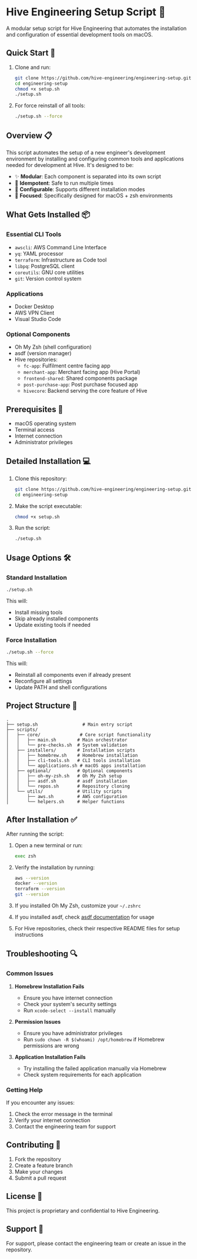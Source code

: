 # Hive Engineering Setup Script 🚀

A modular setup script for Hive Engineering that automates the installation and configuration of essential development tools on macOS.

## Quick Start 🚀

1. Clone and run:
   ```bash
   git clone https://github.com/hive-engineering/engineering-setup.git
   cd engineering-setup
   chmod +x setup.sh
   ./setup.sh
   ```

2. For force reinstall of all tools:
   ```bash
   ./setup.sh --force
   ```

## Overview 📋

This script automates the setup of a new engineer's development environment by installing and configuring common tools and applications needed for development at Hive. It's designed to be:

- ✨ **Modular**: Each component is separated into its own script
- 🔄 **Idempotent**: Safe to run multiple times
- 🔧 **Configurable**: Supports different installation modes
- 🎯 **Focused**: Specifically designed for macOS + zsh environments

## What Gets Installed 📦

### Essential CLI Tools
- `awscli`: AWS Command Line Interface
- `yq`: YAML processor
- `terraform`: Infrastructure as Code tool
- `libpq`: PostgreSQL client
- `coreutils`: GNU core utilities
- `git`: Version control system

### Applications
- Docker Desktop
- AWS VPN Client
- Visual Studio Code

### Optional Components
- Oh My Zsh (shell configuration)
- asdf (version manager)
- Hive repositories:
  - `fc-app`: Fulfilment centre facing app
  - `merchant-app`: Merchant facing app (Hive Portal)
  - `frontend-shared`: Shared components package
  - `post-purchase-app`: Post purchase focused app
  - `hivecore`: Backend serving the core feature of Hive

## Prerequisites 📝

- macOS operating system
- Terminal access
- Internet connection
- Administrator privileges

## Detailed Installation 💻

1. Clone this repository:
   ```bash
   git clone https://github.com/hive-engineering/engineering-setup.git
   cd engineering-setup
   ```

2. Make the script executable:
   ```bash
   chmod +x setup.sh
   ```

3. Run the script:
   ```bash
   ./setup.sh
   ```

## Usage Options 🛠

### Standard Installation
```bash
./setup.sh
```
This will:
- Install missing tools
- Skip already installed components
- Update existing tools if needed

### Force Installation
```bash
./setup.sh --force
```
This will:
- Reinstall all components even if already present
- Reconfigure all settings
- Update PATH and shell configurations

## Project Structure 📁

```
.
├── setup.sh                 # Main entry script
├── scripts/
│   ├── core/               # Core script functionality
│   │   ├── main.sh        # Main orchestrator
│   │   └── pre-checks.sh  # System validation
│   ├── installers/        # Installation scripts
│   │   ├── homebrew.sh    # Homebrew installation
│   │   ├── cli-tools.sh   # CLI tools installation
│   │   └── applications.sh # macOS apps installation
│   ├── optional/          # Optional components
│   │   ├── oh-my-zsh.sh   # Oh My Zsh setup
│   │   ├── asdf.sh        # asdf installation
│   │   └── repos.sh       # Repository cloning
│   └── utils/             # Utility scripts
│       ├── aws.sh         # AWS configuration
│       └── helpers.sh     # Helper functions
```

## After Installation ✅

After running the script:

1. Open a new terminal or run:
   ```bash
   exec zsh
   ```

2. Verify the installation by running:
   ```bash
   aws --version
   docker --version
   terraform --version
   git --version
   ```

3. If you installed Oh My Zsh, customize your `~/.zshrc`

4. If you installed asdf, check [asdf documentation](https://asdf-vm.com) for usage

5. For Hive repositories, check their respective README files for setup instructions

## Troubleshooting 🔍

### Common Issues

1. **Homebrew Installation Fails**
   - Ensure you have internet connection
   - Check your system's security settings
   - Run `xcode-select --install` manually

2. **Permission Issues**
   - Ensure you have administrator privileges
   - Run `sudo chown -R $(whoami) /opt/homebrew` if Homebrew permissions are wrong

3. **Application Installation Fails**
   - Try installing the failed application manually via Homebrew
   - Check system requirements for each application

### Getting Help

If you encounter any issues:
1. Check the error message in the terminal
2. Verify your internet connection
3. Contact the engineering team for support

## Contributing 🤝

1. Fork the repository
2. Create a feature branch
3. Make your changes
4. Submit a pull request

## License 📄

This project is proprietary and confidential to Hive Engineering.

## Support 💬

For support, please contact the engineering team or create an issue in the repository.